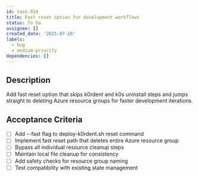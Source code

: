 ```yaml
---
id: task-010
title: Fast reset option for development workflows
status: To Do
assignee: []
created_date: '2025-07-20'
labels:
  - bug
  - medium-priority
dependencies: []
---
```


## Description

Add fast reset option that skips k0rdent and k0s uninstall steps and jumps straight to deleting Azure resource groups for faster development iterations.

## Acceptance Criteria

- [ ] Add --fast flag to deploy-k0rdent.sh reset command
- [ ] Implement fast reset path that deletes entire Azure resource group
- [ ] Bypass all individual resource cleanup steps
- [ ] Maintain local file cleanup for consistency
- [ ] Add safety checks for resource group naming
- [ ] Test compatibility with existing state management
